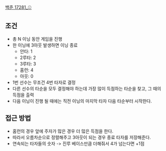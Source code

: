 [백준 17281_⚾](https://www.acmicpc.net/problem/17281)



## 조건 
- 총 N 이닝 동안 게임을 진행
- 한 이닝에 3아웃 발생하면 이닝 종료
	-   안타: 1
	-   2루타: 2
	-   3루타: 3
	-   홈런: 4
	-   아웃: 0
- 1번 선수는 무조건 4번 타자로 결정
- 다른 선수의 타순을 모두 결정해야 하는데 가장 많이 득점하는 타순을 찾고, 그 때의 득점을 출력
- 다음 이닝이 진행 될 때에는 직전 이닝의 마지막 타자 다음 타순부터 시작한다.



## 접근 방법
- 홈런의 경우 앞에 주자가 많은 경우 더 많은 득점을 한다.
- 따라서 오름차순으로 정렬해주고 3아웃이 되는 경우 종료 타자를 저장해준다.
- 연속되는 타자들의 숫자 -> 진루 베이스만큼 더해줘서 4가 넘는다면 +1점